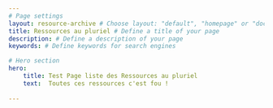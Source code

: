 ```yaml
---
# Page settings
layout: resource-archive # Choose layout: "default", "homepage" or "documentation-archive"
title: Ressources au pluriel # Define a title of your page
description: # Define a description of your page
keywords: # Define keywords for search engines

# Hero section
hero:
    title: Test Page liste des Ressources au pluriel
    text:  Toutes ces ressources c'est fou !
    
---
```


